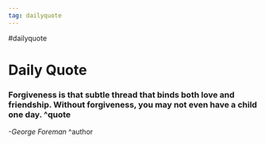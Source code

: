 ```yaml
---
tag: dailyquote
---
```


#dailyquote

# Daily Quote

### Forgiveness is that subtle thread that binds both love and friendship. Without forgiveness, you may not even have a child one day. ^quote
*-George Foreman* ^author

